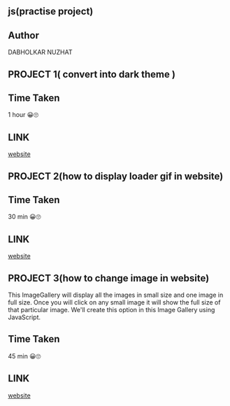 ## js(practise project)

## Author
DABHOLKAR NUZHAT

## PROJECT 1( convert into dark theme )
 
## Time Taken
1 hour 😀🙄

## LINK
[website ](https://nd-1.netlify.app/) 


## PROJECT 2(how to display loader gif in website)

## Time Taken
30 min 😀🙄

## LINK
[website ](https://nd-2.netlify.app/) 


## PROJECT 3(how to change image  in website)

This ImageGallery will display all the images in small size and one image in full size. Once you will click on any small image it will show the full size of that particular image. We'll create this option in this Image Gallery using JavaScript.

## Time Taken
45 min 😀🙄

## LINK
[website ](https://nd-3.netlify.app/) 

